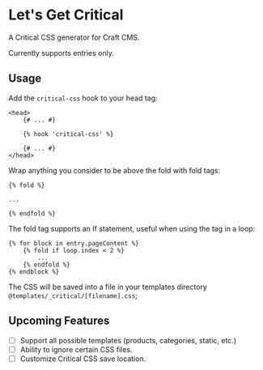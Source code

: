 # Let's Get Critical
A Critical CSS generator for Craft CMS.

Currently supports entries only.

## Usage

Add the `critical-css` hook to your head tag:
```twig
<head>
    {# ... #}
    
    {% hook 'critical-css' %}
    
    {# ... #}
</head>
```

Wrap anything you consider to be above the fold with fold tags:

```twig
{% fold %}

...

{% endfold %}
```

The fold tag supports an If statement, useful when using the tag in a loop:

```twig
{% for block in entry.pageContent %}
    {% fold if loop.index < 2 %}
        ...
    {% endfold %}
{% endblock %}
```

The CSS will be saved into a file in your templates directory `@templates/_critical/[filename].css`;

## Upcoming Features
- [ ] Support all possible templates (products, categories, static, etc.)
- [ ] Ability to ignore certain CSS files.
- [ ] Customize Critical CSS save location.